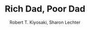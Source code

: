 ---
href: https://www.goodreads.com/book/show/69571.Rich_Dad_Poor_Dad
title: Rich Dad, Poor Dad
description: |
  As a person that grew up in a lower middle-class family, this is one of the most seminal books in my personal development. If you take one thing from this book, it's Robert Kiyosaki's "Rich Dad's" advice, "everything has a price, and that price is almost never paid for in money." This lead me to see the entire world as a game of cause and effect, a game of balance, where I needed to know the price of things and understand if I'm willing to pay it. Many people never succeed because they chase things they're unwilling to pay the price for, and live unhappy with the result.
author: Robert T. Kiyosaki, Sharon Lechter
rating: 5
src: /uploads/rich-dad-poor-dad.jpg
---